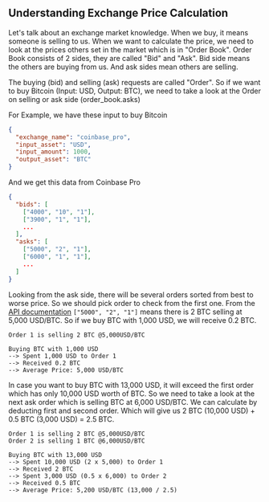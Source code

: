 ## Understanding Exchange Price Calculation

Let's talk about an exchange market knowledge. When we buy, it means someone is selling to us. When we want to calculate the price, we need to look at the prices others set in the market which is in "Order Book". Order Book consists of 2 sides, they are called "Bid" and "Ask". Bid side means the others are buying from us. And ask sides mean others are selling.

The buying (bid) and selling (ask) requests are called "Order". So if we want to buy Bitcoin (Input: USD, Output: BTC), we need to take a look at the Order on selling or ask side (order_book.asks)

For Example, we have these input to buy Bitcoin

```json
{
  "exchange_name": "coinbase_pro",
  "input_asset": "USD",
  "input_amount": 1000,
  "output_asset": "BTC"
}
```

And we get this data from Coinbase Pro

```json
{
  "bids": [
    ["4000", "10", "1"],
    ["3900", "1", "1"],
    ...
  ],
  "asks": [
    ["5000", "2", "1"],
    ["6000", "1", "1"],
    ...
  ]
}
```

Looking from the ask side, there will be several orders sorted from best to worse price. So we should pick order to check from the first one. From the [API documentation](https://docs.pro.coinbase.com/#get-product-order-book) `["5000", "2", "1"]` means there is 2 BTC selling at 5,000 USD/BTC. So if we buy BTC with 1,000 USD, we will receive 0.2 BTC.

```
Order 1 is selling 2 BTC @5,000USD/BTC

Buying BTC with 1,000 USD
--> Spent 1,000 USD to Order 1
--> Received 0.2 BTC
--> Average Price: 5,000 USD/BTC
```

In case you want to buy BTC with 13,000 USD, it will exceed the first order which has only 10,000 USD worth of BTC. So we need to take a look at the next ask order which is selling BTC at 6,000 USD/BTC. We can calculate by deducting first and second order. Which will give us 2 BTC (10,000 USD) + 0.5 BTC (3,000 USD) = 2.5 BTC.

```
Order 1 is selling 2 BTC @5,000USD/BTC
Order 2 is selling 1 BTC @6,000USD/BTC

Buying BTC with 13,000 USD
--> Spent 10,000 USD (2 x 5,000) to Order 1
--> Received 2 BTC
--> Spent 3,000 USD (0.5 x 6,000) to Order 2
--> Received 0.5 BTC
--> Average Price: 5,200 USD/BTC (13,000 / 2.5)
```
